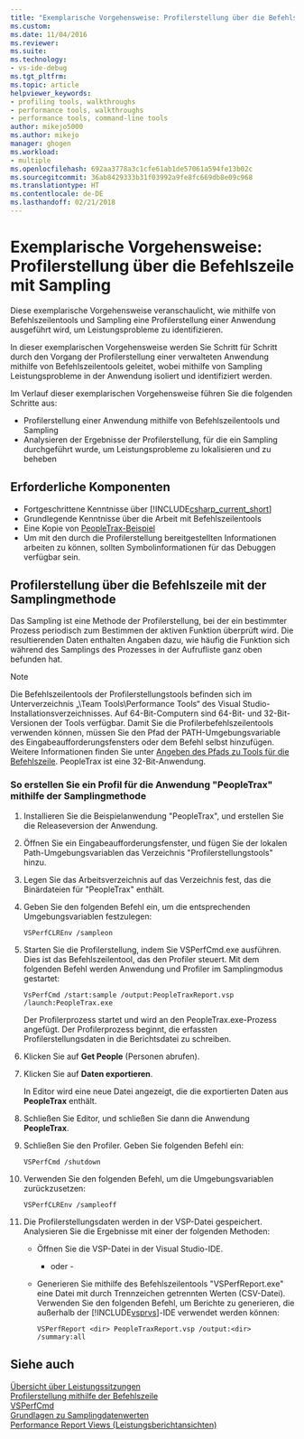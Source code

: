 ```yaml
---
title: "Exemplarische Vorgehensweise: Profilerstellung über die Befehlszeile mit Sampling | Microsoft-Dokumentation"
ms.custom: 
ms.date: 11/04/2016
ms.reviewer: 
ms.suite: 
ms.technology:
- vs-ide-debug
ms.tgt_pltfrm: 
ms.topic: article
helpviewer_keywords:
- profiling tools, walkthroughs
- performance tools, walkthroughs
- performance tools, command-line tools
author: mikejo5000
ms.author: mikejo
manager: ghogen
ms.workload:
- multiple
ms.openlocfilehash: 692aa3778a3c1cfe61ab1de57061a594fe13b02c
ms.sourcegitcommit: 36ab8429333b31f03992a9fe8fc669db8e09c968
ms.translationtype: HT
ms.contentlocale: de-DE
ms.lasthandoff: 02/21/2018
---
```

# <a name="walkthrough-command-line-profiling-using-sampling"></a>Exemplarische Vorgehensweise: Profilerstellung über die Befehlszeile mit Sampling

Diese exemplarische Vorgehensweise veranschaulicht, wie mithilfe von Befehlszeilentools und Sampling eine Profilerstellung einer Anwendung ausgeführt wird, um Leistungsprobleme zu identifizieren.

In dieser exemplarischen Vorgehensweise werden Sie Schritt für Schritt durch den Vorgang der Profilerstellung einer verwalteten Anwendung mithilfe von Befehlszeilentools geleitet, wobei mithilfe von Sampling Leistungsprobleme in der Anwendung isoliert und identifiziert werden.

Im Verlauf dieser exemplarischen Vorgehensweise führen Sie die folgenden Schritte aus:

- Profilerstellung einer Anwendung mithilfe von Befehlszeilentools und Sampling
- Analysieren der Ergebnisse der Profilerstellung, für die ein Sampling durchgeführt wurde, um Leistungsprobleme zu lokalisieren und zu beheben

## <a name="prerequisites"></a>Erforderliche Komponenten

- Fortgeschrittene Kenntnisse über [!INCLUDE[csharp_current_short](../misc/includes/csharp_current_short_md.md)]
- Grundlegende Kenntnisse über die Arbeit mit Befehlszeilentools
- Eine Kopie von [PeopleTrax-Beispiel](../profiling/peopletrax-sample-profiling-tools.md)
- Um mit den durch die Profilerstellung bereitgestellten Informationen arbeiten zu können, sollten Symbolinformationen für das Debuggen verfügbar sein.

## <a name="command-line-profiling-using-the-sampling-method"></a>Profilerstellung über die Befehlszeile mit der Samplingmethode

Das Sampling ist eine Methode der Profilerstellung, bei der ein bestimmter Prozess periodisch zum Bestimmen der aktiven Funktion überprüft wird. Die resultierenden Daten enthalten Angaben dazu, wie häufig die Funktion sich während des Samplings des Prozesses in der Aufrufliste ganz oben befunden hat.

> [!NOTE]
> Die Befehlszeilentools der Profilerstellungstools befinden sich im Unterverzeichnis „\Team Tools\Performance Tools“ des Visual Studio-Installationsverzeichnisses. Auf 64-Bit-Computern sind 64-Bit- und 32-Bit-Versionen der Tools verfügbar. Damit Sie die Profilerbefehlszeilentools verwenden können, müssen Sie den Pfad der PATH-Umgebungsvariable des Eingabeaufforderungsfensters oder dem Befehl selbst hinzufügen. Weitere Informationen finden Sie unter [Angeben des Pfads zu Tools für die Befehlszeile](../profiling/specifying-the-path-to-profiling-tools-command-line-tools.md). PeopleTrax ist eine 32-Bit-Anwendung.

### <a name="to-profile-the-peopletrax-application-by-using-the-sampling-method"></a>So erstellen Sie ein Profil für die Anwendung "PeopleTrax" mithilfe der Samplingmethode

1. Installieren Sie die Beispielanwendung "PeopleTrax", und erstellen Sie die Releaseversion der Anwendung.

2. Öffnen Sie ein Eingabeaufforderungsfenster, und fügen Sie der lokalen Path-Umgebungsvariablen das Verzeichnis "Profilerstellungstools" hinzu.

3. Legen Sie das Arbeitsverzeichnis auf das Verzeichnis fest, das die Binärdateien für "PeopleTrax" enthält.

4. Geben Sie den folgenden Befehl ein, um die entsprechenden Umgebungsvariablen festzulegen:

    ```
    VSPerfCLREnv /sampleon
    ```

5. Starten Sie die Profilerstellung, indem Sie VSPerfCmd.exe ausführen. Dies ist das Befehlszeilentool, das den Profiler steuert. Mit dem folgenden Befehl werden Anwendung und Profiler im Samplingmodus gestartet:

    ```
    VsPerfCmd /start:sample /output:PeopleTraxReport.vsp /launch:PeopleTrax.exe
    ```

     Der Profilerprozess startet und wird an den PeopleTrax.exe-Prozess angefügt. Der Profilerprozess beginnt, die erfassten Profilerstellungsdaten in die Berichtsdatei zu schreiben.

6. Klicken Sie auf **Get People** (Personen abrufen).

7. Klicken Sie auf **Daten exportieren**.

     In Editor wird eine neue Datei angezeigt, die die exportierten Daten aus **PeopleTrax** enthält.

8. Schließen Sie Editor, und schließen Sie dann die Anwendung **PeopleTrax**.

9. Schließen Sie den Profiler. Geben Sie folgenden Befehl ein:

    ```
    VSPerfCmd /shutdown
    ```

10. Verwenden Sie den folgenden Befehl, um die Umgebungsvariablen zurückzusetzen:

    ```
    VSPerfCLREnv /sampleoff
    ```

11. Die Profilerstellungsdaten werden in der VSP-Datei gespeichert. Analysieren Sie die Ergebnisse mit einer der folgenden Methoden:

    - Öffnen Sie die VSP-Datei in der Visual Studio-IDE.

         - oder -

    - Generieren Sie mithilfe des Befehlszeilentools "VSPerfReport.exe" eine Datei mit durch Trennzeichen getrennten Werten (CSV-Datei). Verwenden Sie den folgenden Befehl, um Berichte zu generieren, die außerhalb der [!INCLUDE[vsprvs](../code-quality/includes/vsprvs_md.md)]-IDE verwendet werden können:

        ```
        VSPerfReport <dir> PeopleTraxReport.vsp /output:<dir> /summary:all
        ```

## <a name="see-also"></a>Siehe auch

[Übersicht über Leistungssitzungen](../profiling/performance-session-overview.md)  
[Profilerstellung mithilfe der Befehlszeile](../profiling/using-the-profiling-tools-from-the-command-line.md)  
[VSPerfCmd](../profiling/vsperfcmd.md)  
[Grundlagen zu Samplingdatenwerten](../profiling/understanding-sampling-data-values.md)  
[Performance Report Views (Leistungsberichtansichten)](../profiling/performance-report-views.md)